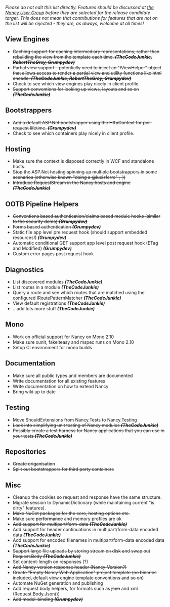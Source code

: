 _Please do not edit this list directly. Features should be discussed at [the Nancy User Group](https://groups.google.com/forum/?pli=1#!topic/nancy-web-framework/-u73fTImRCk) before they are selected for the release candidate target. This does not mean that contributions for features that are not on the list will be rejected - they are, as always, welcome at all times!_

## View Engines 
* <del>Caching support for caching intermediary representations, rather than rebuilding the view from the template each time. _**(TheCodeJunkie, RobertTheGrey, Grumpydev)**_</del>
* <del>Partial view support - potentially need to inject an "IViewHelper" object that allows access to render a partial view and utility functions like html encode. _**(TheCodeJunkie, RobertTheGrey, Grumpydev)**_</del>
* Check to see which view engines play nicely in client profile.
* <del>Support conventions for looking up views, layouts and so on **_(TheCodeJunkie)_**</del>

## Bootstrappers
* <del>Add a default ASP.Net bootstrapper using the HttpContext for per-request lifetime. **_(Grumpydev)_**</del>
* Check to see which containers play nicely in client profile.

## Hosting
* Make sure the context is disposed correctly in WCF and standalone hosts.
* <del>Stop the ASP.Net hosting spinning up multiple bootstrappers in some scenarios (otherwise known "doing a @lucisferre" ;-))</del>
* <del>Introduce RequestStream in the Nancy hosts and engine **_(TheCodeJunkie)_**</del>

## OOTB Pipeline Helpers
* <del>Conventions based authentication/claims based module hooks (similar to the security demo) **_(Grumpydev)_**</del>
* <del>Forms based authentication **_(Grumpydev)_**</del>
* Static file app level pre request hook (should support embedded resources!) **_(Grumpydev)_**
* Automatic conditional GET support app level post request hook (ETag and Modified) **_(Grumpydev)_**
* Custom error pages post request hook

## Diagnostics
* List discovered modules **_(TheCodeJunkie)_**
* List routes in a module **_(TheCodeJunkie)_**
* Query a route and see which routes that are matched using the configured IRoutePatternMatcher **_(TheCodeJunkie)_**
* View default registrations **_(TheCodeJunkie)_**
* .. add lots more stuff **_(TheCodeJunkie)_**

## Mono
* Work on official support for Nancy on Mono 2.10
* Make sure xunit, fakeiteasy and mspec runs on Mono 2.10
* Setup CI environment for mono builds

## Documentation
* Make sure all public types and members are documented
* Write documentation for all existing features
* Write documentation on how to extend Nancy
* Bring wiki up to date

## Testing
* Move ShouldExtensions from Nancy.Tests to Nancy.Testing
* <del>Look into simplifying unit testing of Nancy modules **_(TheCodeJunkie)_**</del>
* <del>Possibly create a test harness for Nancy applications that you can use in your tests **_(TheCodeJunkie)_**</del>

## Repositories
* <del>Create origanisation</del>
* <del>Split out bootstrappers for third party containers</del>

## Misc
* Cleanup the cookies so request and response have the same structure.
* Migrate session to DynamicDictionary (while maintaining current "is dirty" features).
* <del>Make NuGet packages for the core, hosting options etc.</del>
* Make sure <del>performance</del> and memory profiles are ok
* <del>Add support for multipart/form-data **_(TheCodeJunkie)_**</del>
* Add support for header continuations in multipart/form-data encoded data **_(TheCodeJunkie)_**
* Add support for encoded filenames in multipart/form-data encoded data **_(TheCodeJunkie)_**
* <del>Support large file uploads by storing stream on disk and swap out Request.Body **_(TheCodeJunkie)_**</del>
* Set content-length on responses (?)
* <del>Add Nancy version response header (Nancy-Version?)</del>
* <del>Create "Empty Nancy Web Application" project template (no binaries included, default view engine template conventions and so on)</del>
* Automate NuGet generation and publishing
* Add request.body helpers, for formats such as <del>json</del> and xml (Request.Body.Json())
* <del>Add model-binding **_(Grumpydev)_**</del>
